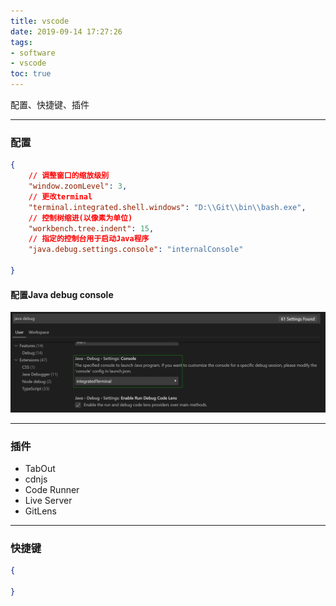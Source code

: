 ```yaml
---
title: vscode
date: 2019-09-14 17:27:26
tags:
- software
- vscode
toc: true
---
```


配置、快捷键、插件

<!-- more -->
---

### 配置

```json
{
    // 调整窗口的缩放级别
    "window.zoomLevel": 3,
    // 更改terminal
    "terminal.integrated.shell.windows": "D:\\Git\\bin\\bash.exe",
    // 控制树缩进(以像素为单位)
    "workbench.tree.indent": 15,
    // 指定的控制台用于启动Java程序
    "java.debug.settings.console": "internalConsole"

}
```

#### 配置Java debug console

![](https://raw.githubusercontent.com/dalufanjiadan/dalufanjiadan.github.io/master/img/2019091401.png)

---

### 插件

- TabOut
- cdnjs
- Code Runner
- Live Server
- GitLens

---

### 快捷键

```json
{

}
```
